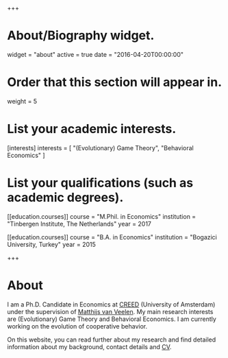 +++
# About/Biography widget.
widget = "about"
active = true
date = "2016-04-20T00:00:00"

# Order that this section will appear in.
weight = 5

# List your academic interests.
[interests]
  interests = [
    "(Evolutionary) Game Theory",
    "Behavioral Economics"
  ]

# List your qualifications (such as academic degrees).
[[education.courses]]
  course = "M.Phil. in Economics"
  institution = "Tinbergen Institute, The Netherlands"
  year = 2017

[[education.courses]]
  course = "B.A. in Economics"
  institution = "Bogazici University, Turkey"
  year = 2015 
 
+++

# About

I am a Ph.D. Candidate in Economics at [CREED](http://www.creedexperiment.nl/creed/) (University of Amsterdam) under the supervision of [Matthijs van Veelen](http://www.creedexperiment.nl/creed/people.php?name=veelen). My main research interests are (Evolutionary) Game Theory and Behavioral Economics. I am currently working on the evolution of cooperative behavior. 

On this website, you can read further about my research and find detailed information about my background, contact details and [CV](CV.pdf). 



